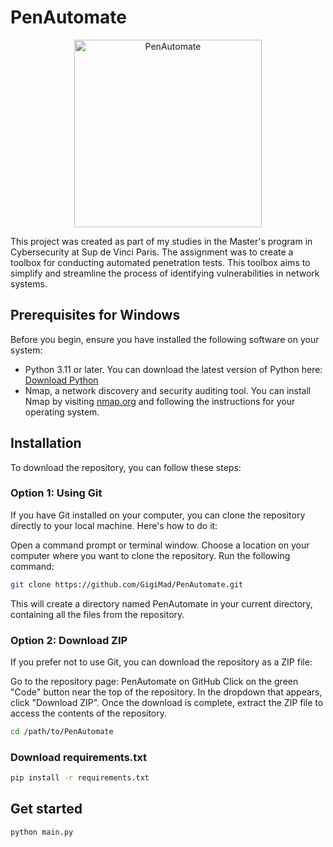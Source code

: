 # PenAutomate
<p align="center">
  <img src="PenAutomate_banner/penautomate.png" alt="PenAutomate" width="300"/>
</p>

This project was created as part of my studies in the Master's program in Cybersecurity at Sup de Vinci Paris. The assignment was to create a toolbox for conducting automated penetration tests. This toolbox aims to simplify and streamline the process of identifying vulnerabilities in network systems.

## Prerequisites for Windows

Before you begin, ensure you have installed the following software on your system:

- Python 3.11 or later. You can download the latest version of Python here: [Download Python](https://www.python.org/downloads/)
- Nmap, a network discovery and security auditing tool. You can install Nmap by visiting [nmap.org](https://nmap.org/) and following the instructions for your operating system.

## Installation

To download the repository, you can follow these steps:

### Option 1: Using Git

If you have Git installed on your computer, you can clone the repository directly to your local machine. Here's how to do it:

Open a command prompt or terminal window.
Choose a location on your computer where you want to clone the repository.
Run the following command:
```bash
git clone https://github.com/GigiMad/PenAutomate.git
```
This will create a directory named PenAutomate in your current directory, containing all the files from the repository.

### Option 2: Download ZIP

If you prefer not to use Git, you can download the repository as a ZIP file:

Go to the repository page: PenAutomate on GitHub
Click on the green "Code" button near the top of the repository.
In the dropdown that appears, click "Download ZIP".
Once the download is complete, extract the ZIP file to access the contents of the repository.

```bash
cd /path/to/PenAutomate
```
### Download requirements.txt

```bash
pip install -r requirements.txt
```

## Get started
```bash
python main.py
```


